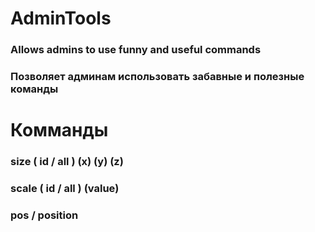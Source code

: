 # AdminTools
### Allows admins to use funny and useful commands
### Позволяет админам использовать забавные и полезные команды
# Комманды
### size ( id / all ) (x) (y) (z)
### scale ( id / all ) (value)
### pos / position
